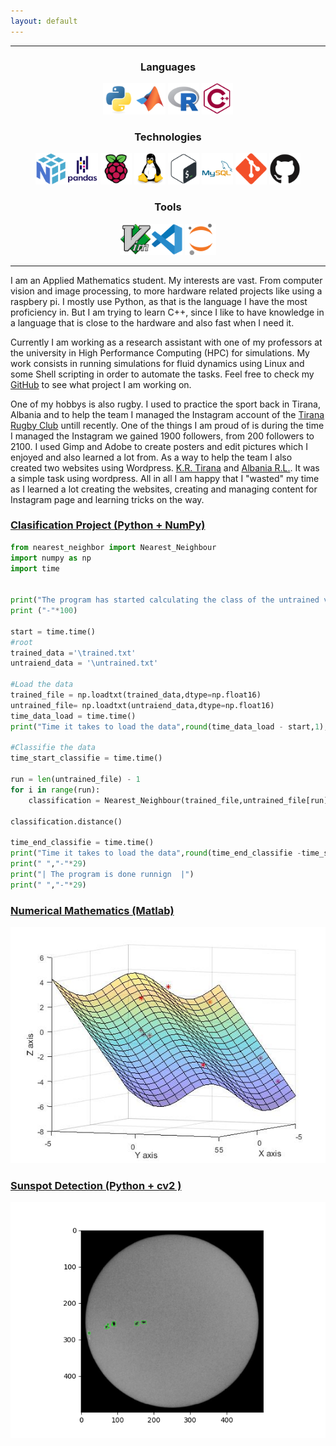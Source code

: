 ```yaml
---
layout: default
---
```




---
<div class="myWrapper" markdown="1">
<div align="center">

### Languages

</div>
</div>

<p align="center"><img src="https://raw.githubusercontent.com/devicons/devicon/master/icons/python/python-original.svg" alt="Python" width="50" height="50"/><img src="https://raw.githubusercontent.com/devicons/devicon/master/icons/matlab/matlab-original.svg" alt="Matlab" width="50" height="50"/>
<img src="https://raw.githubusercontent.com/devicons/devicon/master/icons/r/r-original.svg" alt="R" width="50" height="50"/>
<img src="https://raw.githubusercontent.com/devicons/devicon/master/icons/cplusplus/cplusplus-line.svg" alt="cpp" width="50" height="50"/></p>

<div class="myWrapper" markdown="1">
<div align="center">

### Technologies

</div>
</div>
<p align="center"><img src="https://raw.githubusercontent.com/devicons/devicon/master/icons/numpy/numpy-original.svg" alt="Numpy" width="50" height="50"/><img src="https://raw.githubusercontent.com/devicons/devicon/master/icons/pandas/pandas-original-wordmark.svg" alt="Pandas" width="50" height="50"/>
<img src="https://raw.githubusercontent.com/devicons/devicon/master/icons/raspberrypi/raspberrypi-original.svg" alt="Raspberry-Pi" width="50" height="50"/>
<img src="https://raw.githubusercontent.com/devicons/devicon/master/icons/linux/linux-original.svg" alt="Linux" width="50" height="50"/>
<img src="https://raw.githubusercontent.com/devicons/devicon/master/icons/bash/bash-original.svg" alt="Bash" width="50" height="50"/>
<img src="https://raw.githubusercontent.com/devicons/devicon/master/icons/mysql/mysql-original-wordmark.svg" alt="MySQL" width="50" height="50"/>
<img src="https://raw.githubusercontent.com/devicons/devicon/master/icons/git/git-original.svg" alt="git" width="50" height="50"/>
<img src="https://raw.githubusercontent.com/devicons/devicon/master/icons/github/github-original.svg" alt="GitHub" width="50" height="50"/></p>

<div class="myWrapper" markdown="1">
<div align="center">

### Tools

</div>
</div>
<p align="center"><img src="https://raw.githubusercontent.com/devicons/devicon/master/icons/vim/vim-original.svg" alt="VIM" width="50" height="50"/><img src="https://raw.githubusercontent.com/devicons/devicon/master/icons/vscode/vscode-original.svg" alt="VSCode" width="50" height="50"/>
<img src="https://raw.githubusercontent.com/devicons/devicon/master/icons/jupyter/jupyter-original.svg" alt="Jupyter" width="50" height="50"/></p>

---


I am an Applied Mathematics student. My interests are vast. From computer vision and image processing, to more hardware related projects like using a raspbery pi. I mostly use Python, as that is the language I have the most proficiency in. But I am trying to learn C++, since I like to have knowledge in a language that is close to the hardware and also fast when I need it.

Currently I am working as a research assistant with one of my professors at the university in High Performance Computing (HPC) for simulations. My work consists in running simulations for fluid dynamics using Linux and some Shell scripting in order to automate the tasks. Feel free to check my [GitHub](https://github.com/ditmarhalla) to see what project I am working on.

One of my hobbys is also rugby. I used to practice the sport back in Tirana, Albania and to help the team I managed the Instagram account of the [Tirana Rugby Club](https://www.instagram.com/tirana.rugby.club/) untill recently. One of the things I am proud of is during the time I managed the Instagram we gained 1900 followers, from 200 followers to 2100. I used Gimp and Adobe to create posters and edit pictures which I enjoyed and also learned a lot from. As a way to help the team I also created two websites using Wordpress. [K.R. Tirana](https://krtirana.wordpress.com/) and [Albania R.L.](albaniarl.wordpress.com). It was a simple task using wordpress. All in all I am happy that I "wasted" my time as I learned a lot creating the websites, creating and managing content for Instagram page and learning tricks on the way.


### [Clasification Project (Python + NumPy)](https://github.com/ditmarhalla/Clasification-Project-)

```python
from nearest_neighbor import Nearest_Neighbour
import numpy as np
import time 


print("The program has started calculating the class of the untrained vectors")
print ("-"*100)

start = time.time()
#root
trained_data ='\trained.txt'
untraiend_data = '\untrained.txt'

#Load the data
trained_file = np.loadtxt(trained_data,dtype=np.float16)
untrained_file= np.loadtxt(untraiend_data,dtype=np.float16)
time_data_load = time.time()
print("Time it takes to load the data",round(time_data_load - start,1)," seconds")

#Classifie the data
time_start_classifie = time.time()

run = len(untrained_file) - 1
for i in range(run):
    classification = Nearest_Neighbour(trained_file,untrained_file[run])

classification.distance()

time_end_classifie = time.time()
print("Time it takes to load the data",round(time_end_classifie -time_start_classifie,5)," seconds")
print(" ","-"*29)
print("| The program is done runnign  |")
print(" ","-"*29)
```

### [Numerical Mathematics (Matlab)](https://github.com/ditmarhalla/numerical_mathematics)

![Matlab](https://raw.githubusercontent.com/ditmarhalla/numerical_mathematics/main/fig2.jpg)



### [Sunspot Detection (Python + cv2 )](https://github.com/ditmarhalla/astronomy/tree/main/sunspot_detection)
![Sunspot_detection](https://raw.githubusercontent.com/ditmarhalla/astronomy/main/sunspot_detection/Finish.png)

    
